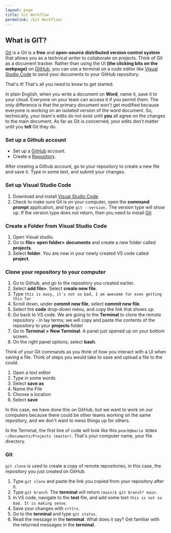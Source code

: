 ```yaml
---
layout: page
title: Git Workflow
permalink: /Git Workflow/
---
```


## What is GIT?

[Git](https://git-scm.com/) is a Git is a **free** and **open-source distributed version control system** that allows you as a technical writer to collaborate on projects. Think of Git as a document tracker. Rather than using the UI **(the clicking bits on the webpage)** on [GitHub](https://github.com/), you can use a terminal on a code editor like [Visual Studio Code](https://code.visualstudio.com/) to send your documents to your GitHub repository. 

That's it! That's all you need to know to get started. 

In plain English, when you write a document on **Word**, name it, save it to your cloud. Everyone on your team can access it if you permit them. The only difference is that the primary document won't get modified because everyone is working on an isolated version of the word document. So, technically, your team's edits do not exist until **you** all agree on the changes to the main document. As far as Git is concerned,  your edits don't matter until you **tell** Git they do.

### Set up a Github account 

- Set up a [GitHub](https://github.com/signup?ref_cta=Sign+up&ref_loc=header+logged+out&ref_page=%2F&source=header-home) account. 
- Create a [Repository](https://docs.github.com/en/repositories/creating-and-managing-repositories/creating-a-new-repository).

After creating a Github account, go to your repository to create a new file and save it. Type in some text, and submit your changes. 

### Set up Visual Studio Code 

1. Download and install [Visual Studio Code](https://code.visualstudio.com/).
2. Check to make sure Git is on your computer, open the **command prompt** application, and type `git --version.` The version type will show up. If the version type does not return, then you need to install [Git](https://git-scm.com/book/en/v2/Getting-Started-Installing-Git)

### Create a Folder from Visual Studio Code
1. Open Visual studio.
2. Go to **file>** **open folder>** **documents** and create a new folder called **projects**.
3. Select **folder**. You are now in your newly created VS code called **project**.

### Clone your repository to your computer 
1. Go to Github, and go to the repository you created earlier.
2. Select **add file>**. Select **create new file**.
3. Type `this is easy, it's not so bad, I am awesome for even getting this far`
4. Scroll down, under **commit new file**, select **commit new file**.
5. Select the **code** drop-down menu, and copy the link that shows up. 
6. Go back to VS code. We are going to the **Terminal** to clone the remote repository - in lay terms; we will copy and paste the contents of the repository to your **projects** folder
7. Go to **Terminal** **>** **New Terminal**. A panel just opened up on your bottom screen. 
8. On the right panel options, select **bash**.

Think of your Git commands as you think of how you interact with a UI when saving a file. Think of steps you would take to save and upload a file to the could. 
1. Open a text editor
2. Type in some words 
3. Select **save as**
4. Name the File 
5. Choose a location 
6. Select **save**

In this case, we have done this on GitHub, but we want to work on our computers because there could be other teams working on the same repository, and we don't want to mess things up for others.

In the Terminal, the first line of code will look like this `peach@mario NIN64 ~/Documents/Projects (master)`. That's your computer name, your file directory. 

### Git

`git clone` is used to create a copy of remote repositories, in this case, the repository you just created on GitHub.

1. Type `git clone` and paste the link you copied from your repository after it.
2. Type `git branch`. The **terminal** will return `(main)$ git branch* main`. 
3. In VS code, navigate to the **test** file, and add some text `this is not so bad. It is making sense`.
4. Save your changes with `crtl+s`.
5. Go to the **terminal** and type `git status`.
6. Read the message in the **terminal**. What does it say? Get familiar with the returned messages in the **terminal**.